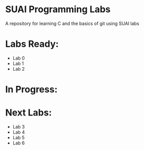 # SUAI Programming Labs

A repository for learning C and the basics of git using SUAI labs

# Labs Ready:

* Lab 0
* Lab 1
* Lab 2

# In Progress:

# Next Labs:

* Lab 3
* Lab 4
* Lab 5
* Lab 6
